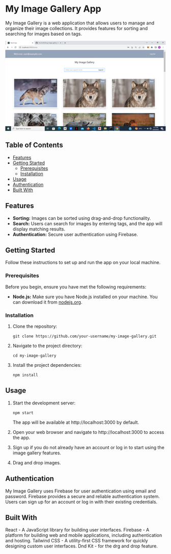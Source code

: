 # My Image Gallery App

My Image Gallery is a web application that allows users to manage and organize their image collections. It provides features for sorting and searching for images based on tags.

![App Screenshot](./src/images/screenshot.png)

## Table of Contents

- [Features](#features)
- [Getting Started](#getting-started)
  - [Prerequisites](#prerequisites)
  - [Installation](#installation)
- [Usage](#usage)
- [Authentication](#authentication)
- [Built With](#built-with)

## Features

- **Sorting:** Images can be sorted using drag-and-drop functionality.
- **Search:** Users can search for images by entering tags, and the app will display matching results.
- **Authentication:** Secure user authentication using Firebase.

## Getting Started

Follow these instructions to set up and run the app on your local machine.

### Prerequisites

Before you begin, ensure you have met the following requirements:

- **Node.js:** Make sure you have Node.js installed on your machine. You can download it from [nodejs.org](https://nodejs.org/).

### Installation

1. Clone the repository:

   ```shell
   git clone https://github.com/your-username/my-image-gallery.git
   ```

2. Navigate to the project directory:

   ```shell
   cd my-image-gallery
   ```

3. Install the project dependencies:

   ```shell
   npm install
   ```

## Usage

1. Start the development server:

   ```shell
   npm start
   ```

   The app will be available at http://localhost:3000 by default.

2. Open your web browser and navigate to http://localhost:3000 to access the app.

3. Sign up if you do not already have an account or log in to start using the image gallery features.

4. Drag and drop images.

## Authentication

My Image Gallery uses Firebase for user authentication using email and password. Firebase provides a secure and reliable authentication system. Users can sign up for an account or log in with their existing credentials.

## Built With

React - A JavaScript library for building user interfaces.
Firebase - A platform for building web and mobile applications, including authentication and hosting.
Tailwind CSS - A utility-first CSS framework for quickly designing custom user interfaces.
Dnd Kit - for the drg and drop feature.
